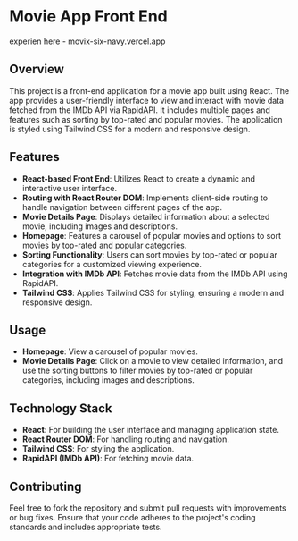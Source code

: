 # Movie App Front End

experien here - movix-six-navy.vercel.app

## Overview

This project is a front-end application for a movie app built using React. The app provides a user-friendly interface to view and interact with movie data fetched from the IMDb API via RapidAPI. It includes multiple pages and features such as sorting by top-rated and popular movies. The application is styled using Tailwind CSS for a modern and responsive design.

## Features

- **React-based Front End**: Utilizes React to create a dynamic and interactive user interface.
- **Routing with React Router DOM**: Implements client-side routing to handle navigation between different pages of the app.
- **Movie Details Page**: Displays detailed information about a selected movie, including images and descriptions.
- **Homepage**: Features a carousel of popular movies and options to sort movies by top-rated and popular categories.
- **Sorting Functionality**: Users can sort movies by top-rated or popular categories for a customized viewing experience.
- **Integration with IMDb API**: Fetches movie data from the IMDb API using RapidAPI.
- **Tailwind CSS**: Applies Tailwind CSS for styling, ensuring a modern and responsive design.

## Usage

- **Homepage**: View a carousel of popular movies.
- **Movie Details Page**: Click on a movie to view detailed information, and use the sorting buttons to filter movies by top-rated or popular categories, including images and descriptions.

## Technology Stack

- **React**: For building the user interface and managing application state.
- **React Router DOM**: For handling routing and navigation.
- **Tailwind CSS**: For styling the application.
- **RapidAPI (IMDb API)**: For fetching movie data.

## Contributing

Feel free to fork the repository and submit pull requests with improvements or bug fixes. Ensure that your code adheres to the project's coding standards and includes appropriate tests.


